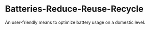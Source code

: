 # Batteries-Reduce-Reuse-Recycle
An user-friendly means to optimize battery usage on a domestic level. 
